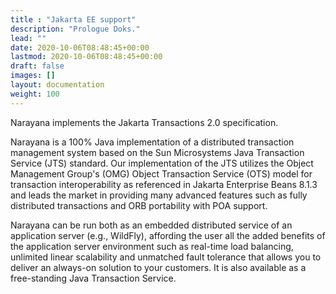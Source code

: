 ```yaml
---
title : "Jakarta EE support"
description: "Prologue Doks."
lead: ""
date: 2020-10-06T08:48:45+00:00
lastmod: 2020-10-06T08:48:45+00:00
draft: false
images: []
layout: documentation
weight: 100
---
```

Narayana implements the Jakarta Transactions 2.0 specification.

Narayana is a 100% Java implementation of a distributed transaction
management system based on the Sun Microsystems Java Transaction Service
(JTS) standard. Our implementation of the JTS utilizes the Object
Management Group\'s (OMG) Object Transaction Service (OTS) model for
transaction interoperability as referenced in Jakarta Enterprise Beans
8.1.3 and leads the market in providing many advanced features such as
fully distributed transactions and ORB portability with POA support.

Narayana can be run both as an embedded distributed service of an
application server (e.g., WildFly), affording the user all the added
benefits of the application server environment such as real-time load
balancing, unlimited linear scalability and unmatched fault tolerance
that allows you to deliver an always-on solution to your customers. It
is also available as a free-standing Java Transaction Service.
